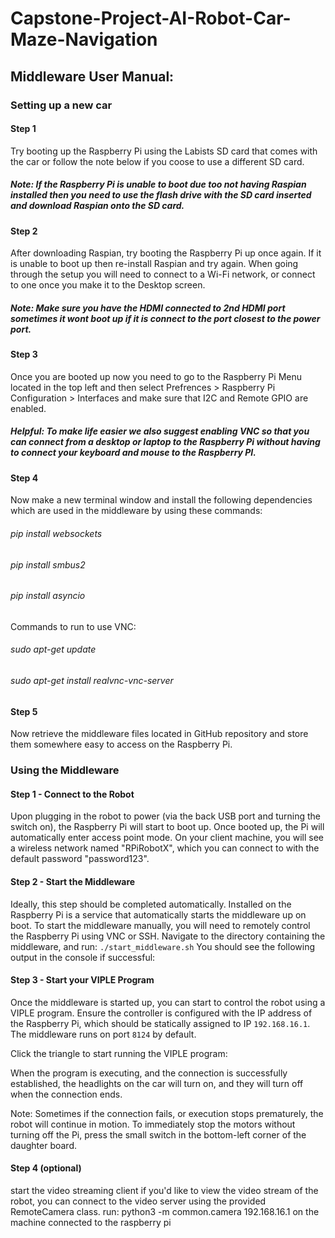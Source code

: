 # Capstone-Project-AI-Robot-Car-Maze-Navigation

## Middleware User Manual:
### Setting up a new car
#### Step 1
Try booting up the Raspberry Pi using the Labists SD card that comes with the car or follow the note below if you coose to use a different SD card.
##### **Note: If the Raspberry Pi is unable to boot due too not having Raspian installed then you need to use the flash drive with the SD card inserted and download Raspian onto the SD card.**

#### Step 2
After downloading Raspian, try booting the Raspberry Pi up once again. If it is unable to boot up then re-install Raspian and try again.
When going through the setup you will need to connect to a Wi-Fi network, or connect to one once you make it to the Desktop screen.
##### **Note: Make sure you have the HDMI connected to 2nd HDMI port sometimes it wont boot up if it is connect to the port closest to the power port.**

#### Step 3 
Once you are booted up now you need to go to the Raspberry Pi Menu located in the top left and then
select Prefrences > Raspberry Pi Configuration > Interfaces and make sure that I2C and Remote GPIO are enabled.
##### **Helpful: To make life easier we also suggest enabling VNC so that you can connect from a desktop or laptop to the Raspberry Pi without having to connect your keyboard and mouse to the Raspberry PI.**

#### Step 4 
Now make a new terminal window and install the following dependencies which are used in the middleware by using these commands:
###### pip install websockets
###### pip install smbus2
###### pip install asyncio

Commands to run to use VNC:
###### sudo apt-get update
###### sudo apt-get install realvnc-vnc-server

#### Step 5
Now retrieve the middleware files located in GitHub repository and store them somewhere easy to access on the Raspberry Pi.

### Using the Middleware
#### Step 1 - Connect to the Robot
Upon plugging in the robot to power (via the back USB port and turning the switch on), the Raspberry Pi will start to boot up. Once booted up, the Pi will automatically enter access point mode. On your client machine, you will see a wireless network named "RPiRobotX", which you can connect to with the default password "password123".

#### Step 2 - Start the Middleware
Ideally, this step should be completed automatically. Installed on the Raspberry Pi is a service that automatically starts the middleware up on boot. To start the middleware manually, you will need to remotely control the Raspberry Pi using VNC or SSH. Navigate to the directory containing the middleware, and run:
```./start_middleware.sh```
You should see the following output in the console if successful:

#### Step 3 - Start your VIPLE Program
Once the middleware is started up, you can start to control the robot using a VIPLE program. Ensure the controller is configured with the IP address of the Raspberry Pi, which should be statically assigned to IP `192.168.16.1`. The middleware runs on port `8124` by default.

Click the triangle to start running the VIPLE program:

When the program is executing, and the connection is successfully established, the headlights on the car will turn on, and they will turn off when the connection ends.

Note: Sometimes if the connection fails, or execution stops prematurely, the robot will continue in motion. To immediately stop the motors without turning off the Pi, press the small switch in the bottom-left corner of the daughter board.

#### Step 4 (optional)
start the video streaming client
if you'd like to view the video stream of the robot, you can connect to the video server using the provided RemoteCamera class.
run: python3 -m common.camera 192.168.16.1
on the machine connected to the raspberry pi